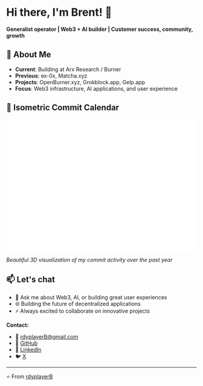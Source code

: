 # Hi there, I'm Brent! 👋

**Generalist operator | Web3 + AI builder | Customer success, community, growth**

## 🚀 About Me

- **Current**: Building at Arx Research / Burner
- **Previous**: ex-0x, Matcha.xyz
- **Projects**: OpenBurner.xyz, Grokblock.app, Gelp.app
- **Focus**: Web3 infrastructure, AI applications, and user experience

## 📅 Isometric Commit Calendar

![Isometric Commit Calendar](https://raw.githubusercontent.com/rdyplayerB/rdyplayerB/main/metrics.plugin.isocalendar.svg)

*Beautiful 3D visualization of my commit activity over the past year*

## 📫 Let's chat

- 💬 Ask me about Web3, AI, or building great user experiences
- 🌐 Building the future of decentralized applications
- ⚡ Always excited to collaborate on innovative projects

**Contact:**
- 📧 rdyplayerB@gmail.com
- 🐙 [GitHub](https://github.com/rdyplayerB)
- 💼 [LinkedIn](https://www.linkedin.com/in/brentoshiro)
- 🐦 [X](https://x.com/rdyplayerB)

---

⭐ From [rdyplayerB](https://github.com/rdyplayerB)